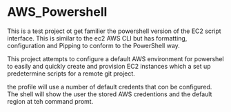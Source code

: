 # AWS_Powershell

This is a test project ot get familier the powershell version of the EC2 script interface. This is similar to the ec2 AWS CLI but has formatting, configuration and Pipping to conform to the PowerShell way.

This project attempts to configure a default AWS environment for powershel to easily and quickly create and provision EC2 instances which a set up predetermine scripts for a remote git project.

the profile will use a number of default credents that con be configured. The shell will show the user the stored AWS credentions and the default region at teh command promt.
